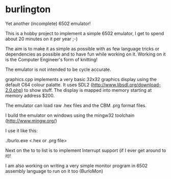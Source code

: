 # burlington
Yet another (incomplete) 6502 emulator!

This is a hobby project to implement a simple 6502 emulator, I get to spend about 20 minutes on it per year ;-)

The aim is to make it as simple as possible with as few language tricks or dependencies as possible and to have fun while working on it.  Working on it is the Computer Engineer's form of knitting!

The emulator is not intended to be cycle accurate.

graphics.cpp implements a very basic 32x32 graphics display using the default C64 colour palatte.  It uses SDL2 (http://www.libsdl.org/download-2.0.php) to show stuff.  The display is mapped into memory starting at memory address $200.

The emulator can load raw .hex files and the CBM .prg format files.

I build the emulator on windows using the mingw32 toolchain (http://www.mingw.org/)

I use it like this:

./burlo.exe <.hex or .prg file>

Next on the to to list is to implement Interrupt support (if I ever get around to it)!

I am also working on writing a very simple monitor program in 6502 assembly language to run on it too (BurloMon)
